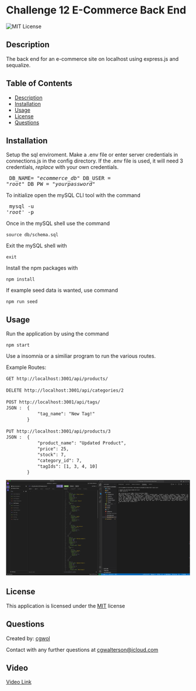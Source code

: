 # Challenge 12 E-Commerce Back End
![MIT License](https://img.shields.io/badge/license-MIT-blue)

## Description 
  The back end for an e-commerce site on localhost using express.js and sequalize. 

## Table of Contents
  
  - [Description](#description)
  - [Installation](#installation)
  - [Usage](#usage)
  - [License](#license)
  - [Questions](#questions)

## Installation
  Setup the sql enviroment. 
  Make a .env file or enter server credentials in connections.js in the config directory.
  If the .env file is used, it will need 3 credentials, *replace* with your own credentials. 
    <pre>
    DB_NAME= "*ecommerce_db*"
    DB_USER = "*root*"
    DB_PW = "*yourpassword*"
    </pre>

  To initialize open the mySQL CLI tool with the command
    <pre>
    mysql -u '*root*' -p
    </pre>

  Once in the mySQL shell use the command
    
    source db/schema.sql

  Exit the mySQL shell with

    exit

  Install the npm packages with

    npm install

  If example seed data is wanted, use command  

    npm run seed

## Usage
  Run the application by using the command

    npm start
  
  Use a insomnia or a similiar program to run the various routes. 

  Example Routes: 

    GET http://localhost:3001/api/products/ 

    DELETE http://localhost:3001/api/categories/2

    POST http://localhost:3001/api/tags/
    JSON :  {
                "tag_name": "New Tag!"
            }

    PUT http://localhost:3001/api/products/3 
    JSON :  {
	            "product_name": "Updated Product",
	            "price": 25,
	            "stock": 7,
	            "category_id": 7,
	            "tagIds": [1, 3, 4, 10]
            }


  ![ss](./assets/SS.png)

## License
  This application is licensed under the [MIT](https://choosealicense.com/licenses/mit/) license
  
## Questions
  Created by: [cgwol](https://github.com/cgwol/)
  
  Contact with any further questions at [cgwalterson@icloud.com](mailto:cgwalterson@icloud.com)
  
## Video 
  [Video Link](https://drive.google.com/file/d/1brJwB9h4GfkHN0EAd0MjvB8kaXTw6hsm/view?usp=sharing "Video Link")